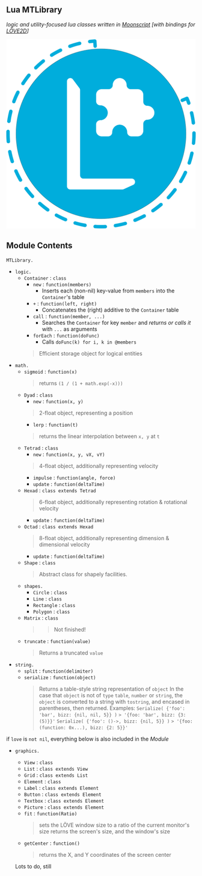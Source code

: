 ## Lua MTLibrary
*logic and utility-focused lua classes written in [Moonscript](https://github.com/leafo/moonscript) [with bindings for [LÖVE2D](https://github.com/love2d/love)]*

![Logo](MTLibrary_Lua.png "MTLibrary:Lua")

## Module Contents
`MTLibrary.`
- `logic.`
  - `Container` : `class`
    - `new` : `function(members)`
      - Inserts each (non-nil) key-value from `members` into the `Container`'s table
    - `+` : `function(left, right)`
      - Concatenates the (right) additive to the `Container` table
    - `call` : `function(member, ...)`
      - Searches the `Container` for key `member` and *returns or calls it* with `...` as arguments
    - `forEach` : `function(doFunc)`
      - Calls `doFunc(k) for i, k in @members`
    > Efficient storage object for logical entities
- `math.`
  - `sigmoid` : `function(x)`
    > returns `(1 / (1 + math.exp(-x)))`
  - `Dyad` : `class`
    - `new` : `function(x, y)`
    > 2-float object, representing a position
    - `lerp` : `function(t)`
    > returns the linear interpolation between `x, y` at `t`
  - `Tetrad` : `class`
    - `new` : `function(x, y, vX, vY)`
    > 4-float object, additionally representing velocity
    - `impulse` : `function(angle, force)`
    - `update` : `function(deltaTime)`
  - `Hexad` : `class extends Tetrad`
    > 6-float object, additionally representing rotation & rotational velocity
    - `update` : `function(deltaTime)`
  - `Octad` : `class extends Hexad`
    > 8-float object, additionally representing dimension & dimensional velocity
    - `update` : `function(deltaTime)`
  - `Shape` : `class`
    > Abstract class for shapely facilities.
  - `shapes.`
    - `Circle` : `class`
    - `Line` : `class`
    - `Rectangle` : `class`
    - `Polygon` : `class`
  - `Matrix` : `class`
    >> Not finished!
  - `truncate` : `function(value)`
    > Returns a truncated `value`
- `string.`
  - `split` : `function(delimiter)`
  - `serialize` : `function(object)`
    > Returns a table-style string representation of `object`
    > In the case that `object` is not of `type` `table`, `number` or `string`,
    > the `object` is converted to a string with `tostring`, and encased in parentheses, then returned.
    > Examples:
    > `Serialize( {'foo': 'bar', bizz: {nil, nil, 5}} )`
    > `> '{foo: 'bar', bizz: {3: (5)}}'`
    > `Serialize( {'foo': ()->, bizz: {nil, 5}} )`
    > `> '{foo: (function: 0x...), bizz: {2: 5}}'`

if `love` is `not nil`, everything below is also included in the *Module*
- `graphics.`
  - `View` : `class`
  - `List` : `class extends View`
  - `Grid` : `class extends List`
  - `Element` : `class`
  - `Label` : `class extends Element`
  - `Button` : `class extends Element`
  - `Textbox` : `class extends Element`
  - `Picture` : `class extends Element`
  - `fit` : `function(Ratio)`
    > sets the LÖVE window size to a ratio of the current monitor's size
    > returns the screen's size, and the window's size
  - `getCenter` : `function()`
    > returns the X, and Y coordinates of the screen center

  Lots to do, still